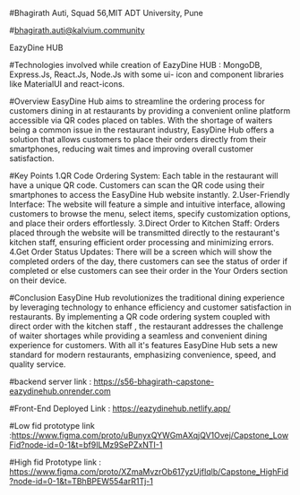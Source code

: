 #Bhagirath Auti, Squad 56,MIT ADT University, Pune

#bhagirath.auti@kalvium.community

EazyDine HUB


#Technologies involved while creation of EazyDine HUB : MongoDB, Express.Js, React.Js, Node.Js with some ui- icon and component libraries like MaterialUI and react-icons.

#Overview
EasyDine Hub aims to streamline the ordering process for customers dining in at restaurants by providing a convenient online platform accessible via QR codes placed on tables. With the shortage of waiters being a common issue in the restaurant industry, EasyDine Hub offers a solution that allows customers to place their orders directly from their smartphones, reducing wait times and improving overall customer satisfaction.

#Key Points 
1.QR Code Ordering System: Each table in the restaurant will have a unique QR code. Customers can scan the QR code using their smartphones to access the EasyDine Hub website instantly.
2.User-Friendly Interface: The website will feature a simple and intuitive interface, allowing customers to browse the menu, select items, specify customization options, and place their orders effortlessly.
3.Direct Order to Kitchen Staff: Orders placed through the website will be transmitted directly to the restaurant's kitchen staff, ensuring efficient order processing and minimizing errors.
4.Get Order Status Updates: There will be a screen which will show the completed orders of the day, there customers can see the status of order if completed or else customers can see their order in the Your Orders section on their device.

#Conclusion
EasyDine Hub revolutionizes the traditional dining experience by leveraging technology to enhance efficiency and customer satisfaction in restaurants. By implementing a QR code ordering system coupled with direct order with the kitchen staff , the restaurant addresses the challenge of waiter shortages while providing a seamless and convenient dining experience for customers. With all it's features EasyDine Hub sets a new standard for modern restaurants, emphasizing convenience, speed, and quality service.


#backend server link : https://s56-bhagirath-capstone-eazydinehub.onrender.com

#Front-End Deployed Link : https://eazydinehub.netlify.app/

#Low fid prototype link :https://www.figma.com/proto/uBunyxQYWGmAXqjQV1Ovej/Capstone_LowFid?node-id=0-1&t=bf9ILMz9SePZxNTI-1

#High fid Prototype link : https://www.figma.com/proto/XZmaMvzrOb617yzUjfIqlb/Capstone_HighFid?node-id=0-1&t=TBhBPEW554arR1Tj-1